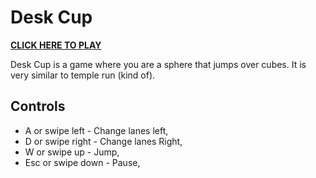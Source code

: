 # Desk Cup

[**CLICK HERE TO PLAY**](https://benjamin-davies.github.io/desk-cup/play.html)

Desk Cup is a game where you are a sphere that jumps over cubes. It is very similar to temple run (kind of).

## Controls
* A or swipe left - Change lanes left,
* D or swipe right - Change lanes Right,
* W or swipe up - Jump,
* Esc or swipe down - Pause,
